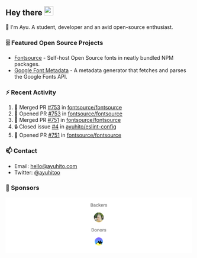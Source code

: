 ## Hey there <img src="https://media.giphy.com/media/hvRJCLFzcasrR4ia7z/giphy.gif" width="25" height="25">

📝 I'm Ayu. A student, developer and an avid open-source enthusiast.

### 🗄 Featured Open Source Projects

- [Fontsource](https://github.com/fontsource/fontsource) - Self-host Open Source fonts in neatly bundled NPM packages.
- [Google Font Metadata](https://github.com/fontsource/google-font-metadata) - A metadata generator that fetches and parses the Google Fonts API.

### ⚡ Recent Activity

<!--START_SECTION:activity-->

1. 🎉 Merged PR [#753](https://github.com/fontsource/fontsource/pull/753) in [fontsource/fontsource](https://github.com/fontsource/fontsource)
2. 💪 Opened PR [#753](https://github.com/fontsource/fontsource/pull/753) in [fontsource/fontsource](https://github.com/fontsource/fontsource)
3. 🎉 Merged PR [#751](https://github.com/fontsource/fontsource/pull/751) in [fontsource/fontsource](https://github.com/fontsource/fontsource)
4. 🔒 Closed issue [#4](https://github.com/ayuhito/eslint-config/issues/4) in [ayuhito/eslint-config](https://github.com/ayuhito/eslint-config)
5. 💪 Opened PR [#751](https://github.com/fontsource/fontsource/pull/751) in [fontsource/fontsource](https://github.com/fontsource/fontsource)
<!--END_SECTION:activity-->

### 📫 Contact

- Email: hello@ayuhito.com
- Twitter: [@ayuhitoo](https://twitter.com/ayuhitoo)

### :sparkling_heart: Sponsors

<p align="center">
  <a href="https://cdn.jsdelivr.net/gh/ayuhito/ayuhito/sponsors.svg">
    <img src='https://raw.githubusercontent.com/ayuhito/ayuhito/master/sponsors.svg'/>
  </a>
</p>
